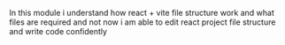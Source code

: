 In this module i understand how react + vite file structure work and what files are required and not now i am able to edit react project file structure and write code confidently 